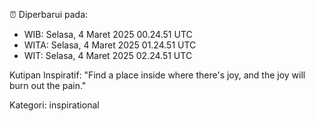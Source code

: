 ⏰ Diperbarui pada:
- WIB: Selasa, 4 Maret 2025 00.24.51 UTC
- WITA: Selasa, 4 Maret 2025 01.24.51 UTC
- WIT: Selasa, 4 Maret 2025 02.24.51 UTC

Kutipan Inspiratif:
"Find a place inside where there's joy, and the joy will burn out the pain."


Kategori: inspirational

